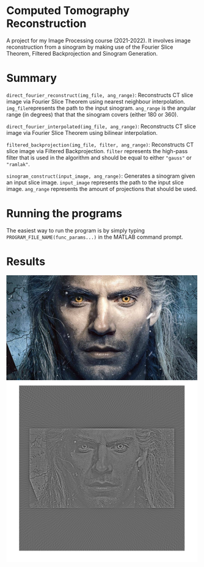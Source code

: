 # Computed Tomography Reconstruction
A project for my Image Processing course (2021-2022). It involves image reconstruction from a sinogram by making use of the Fourier Slice Theorem, Filtered Backprojection and Sinogram Generation.

# Summary
`direct_fourier_reconstruct(img_file, ang_range)`: Reconstructs CT slice image via Fourier Slice Theorem using nearest neighbour interpolation. `img_file`represents the path to the input sinogram. `ang_range` is the angular range (in degrees) that that the sinogram covers (either 180 or 360).

`direct_fourier_interpolated(img_file, ang_range)`: Reconstructs CT slice image via Fourier Slice Theorem using bilinear interpolation.

`filtered_backprojection(img_file, filter, ang_range)`: Reconstructs CT slice image via Filtered Backprojection. `filter` represents the high-pass filter that is used in the algorithm and should be equal to either `"gauss"` or `"ramlak"`.

`sinogram_construct(input_image, ang_range)`: Generates a sinogram given an input slice image. `input_image` represents the path to the input slice image. `ang_range` represents the amount of projections that should be used.


# Running the programs
The easiest way to run the program is by simply typing `PROGRAM_FILE_NAME(func_params...)` in the MATLAB command prompt.

# Results 
<img src="https://github.com/Jentuuh/image-processing-computed-tomography/blob/master/data/witcher.png?raw=true" alt="Original Image" width="500"/>
<img src="https://github.com/Jentuuh/image-processing-computed-tomography/blob/master/data/result.png?raw=true" alt="Reconstructed Image" width="500"/>


